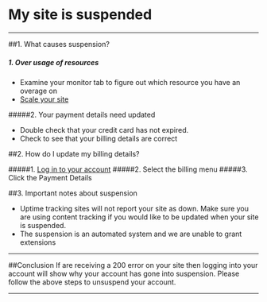 My site is suspended
==================

***
##1. What causes suspension?
##### 1. Over usage of resources
* Examine your monitor tab to figure out which resource you have an overage on
* [Scale your site](http://my.gearhost.com/how-to-scale-your-cloudsite.aspx)

 
#####2. Your payment details need updated
* Double check that your credit card has not expired.
* Check to see that your billing details are correct 

##2. How do I update my billing details?

#####1. [Log in to your account](http://my.gearhost.com/login.aspx)
#####2. Select the billing menu
#####3. Click the Payment Details



##3. Important notes about suspension

* Uptime tracking sites will not report your site as down. Make sure you are using content tracking if you would like to be updated when your site is suspended. 
* The suspension is an automated system and we are unable to grant extensions



***
##Conclusion
If are receiving a 200 error on your site then logging into your account will show why your account has gone into suspension. Please follow the above steps to unsuspend your account. 
***


